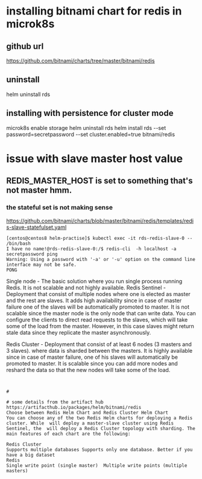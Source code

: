 # installing bitnami chart for redis in microk8s
## github url
https://github.com/bitnami/charts/tree/master/bitnami/redis

## uninstall
helm uninstall rds

## installing with persistence for cluster mode
microk8s enable storage
helm uninstall rds
helm install rds --set password=secretpassword --set cluster.enabled=true bitnami/redis 

# issue with slave master host value 
## REDIS_MASTER_HOST is set to something that's not master hmm. 
### the stateful set is not making sense 
https://github.com/bitnami/charts/blob/master/bitnami/redis/templates/redis-slave-statefulset.yaml
```
[centos@centos8 helm-practise]$ kubectl exec -it rds-redis-slave-0 -- /bin/bash
I have no name!@rds-redis-slave-0:/$ redis-cli  -h localhost -a secretpassword ping
Warning: Using a password with '-a' or '-u' option on the command line interface may not be safe.
PONG
```

Single node - The basic solution where you run single process running Redis. It is not scalable and not highly available.
Redis Sentinel - Deployment that consist of multiple nodes where one is elected as master and the rest are slaves. It adds high availability since in case of master failure one of the slaves will be automatically promoted to master. It is not scalable since the master node is the only node that can write data. You can configure the clients to direct read requests to the slaves, which will take some of the load from the master. However, in this case slaves might return stale data since they replicate the master asynchronously.

Redis Cluster - Deployment that consist of at least 6 nodes (3 masters and 3 slaves). where data is sharded between the masters. It is highly available since in case of master failure, one of his slaves will automatically be promoted to master. It is scalable since you can add more nodes and reshard the data so that the new nodes will take some of the load.
```


#

# some details from the artifact hub 
https://artifacthub.io/packages/helm/bitnami/redis
Choose between Redis Helm Chart and Redis Cluster Helm Chart
You can choose any of the two Redis Helm charts for deploying a Redis cluster. While  will deploy a master-slave cluster using Redis Sentinel, the  will deploy a Redis Cluster topology with sharding. The main features of each chart are the following:

Redis Cluster
Supports multiple databases	Supports only one database. Better if you have a big dataset
Redis	
Single write point (single master)	Multiple write points (multiple masters)
